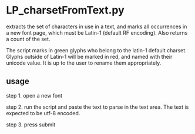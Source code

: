 # LP_charsetFromText.py

extracts the set of characters in use in a text, and marks all occurrences in a new font page, which must be Latin-1 (default RF encoding).
Also returns a count of the set.

The script marks in green glyphs who belong to the latin-1 default charset. Glyphs outside of Latin-1 will be marked in red, and named with their unicode value. It is up to the user to rename them appropriately.

## usage

step 1.
open a new font

step 2.
run the script and paste the text to parse in the text area. The text is expected to be utf-8 encoded.

step 3.
press submit
